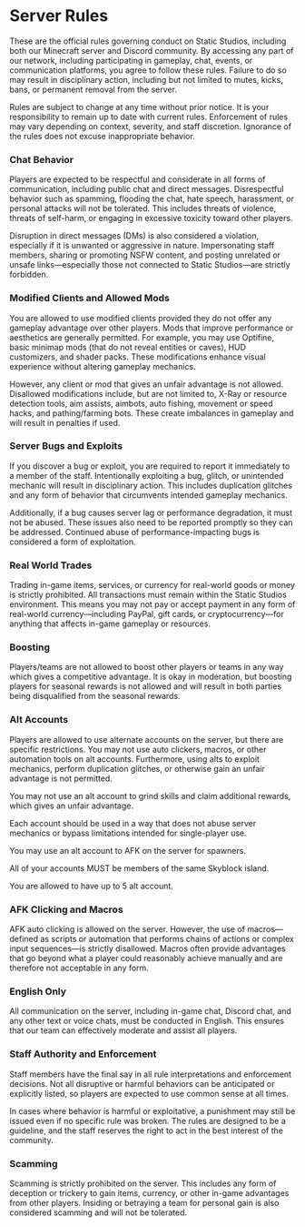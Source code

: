 # Server Rules

These are the official rules governing conduct on Static Studios, including both our Minecraft server and Discord
community. By accessing any part of our network, including participating in gameplay, chat, events, or communication
platforms, you agree to follow these rules. Failure to do so may result in disciplinary action, including but not
limited to mutes, kicks, bans, or permanent removal from the server.

Rules are subject to change at any time without prior notice. It is your responsibility to remain up to date with
current rules. Enforcement of rules may vary depending on context, severity, and staff discretion. Ignorance of the
rules does not excuse inappropriate behavior.

### Chat Behavior

Players are expected to be respectful and considerate in all forms of communication, including public chat and direct
messages. Disrespectful behavior such as spamming, flooding the chat, hate speech, harassment, or personal attacks will
not be tolerated. This includes threats of violence, threats of self-harm, or engaging in excessive toxicity toward
other players.

Disruption in direct messages (DMs) is also considered a violation, especially if it is unwanted or aggressive in
nature. Impersonating staff members, sharing or promoting NSFW content, and posting unrelated or unsafe links—especially
those not connected to Static Studios—are strictly forbidden.

### Modified Clients and Allowed Mods

You are allowed to use modified clients provided they do not offer any gameplay advantage over other players. Mods that
improve performance or aesthetics are generally permitted. For example, you may use Optifine, basic minimap mods (that
do not reveal entities or caves), HUD customizers, and shader packs. These modifications enhance visual experience
without altering gameplay mechanics.

However, any client or mod that gives an unfair advantage is not allowed. Disallowed modifications include, but are not
limited to, X-Ray or resource detection tools, aim assists, aimbots, auto fishing, movement or speed
hacks, and pathing/farming bots. These create imbalances in gameplay and will result in penalties if used.

### Server Bugs and Exploits

If you discover a bug or exploit, you are required to report it immediately to a member of the staff. Intentionally
exploiting a bug, glitch, or unintended mechanic will result in disciplinary action. This includes duplication glitches
and any form of behavior that circumvents intended gameplay mechanics.

Additionally, if a bug causes server lag or performance degradation, it must not be abused. These issues also need to be
reported promptly so they can be addressed. Continued abuse of performance-impacting bugs is considered a form of
exploitation.

### Real World Trades

Trading in-game items, services, or currency for real-world goods or money is strictly prohibited. All transactions must
remain within the Static Studios environment. This means you may not pay or accept payment in any form of real-world
currency—including PayPal, gift cards, or cryptocurrency—for anything that affects in-game gameplay or resources.

### Boosting

Players/teams are not allowed to boost other players or teams in any way which gives a competitive advantage. It is okay
in moderation, but boosting players for seasonal rewards is not allowed and will result in both parties being
disqualified from the seasonal rewards.

### Alt Accounts

Players are allowed to use alternate accounts on the server, but there are specific restrictions. You may not use auto
clickers, macros, or other automation tools on alt accounts. Furthermore, using alts to exploit mechanics, perform
duplication glitches, or otherwise gain an unfair advantage is not permitted.

You may not use an alt account to grind skills and claim additional rewards, which gives an unfair advantage.

Each account should be used in a way that does not abuse server mechanics or bypass limitations intended for
single-player use.

You may use an alt account to AFK on the server for spawners.

All of your accounts MUST be members of the same Skyblock island.

You are allowed to have up to 5 alt account.

### AFK Clicking and Macros

AFK auto clicking is allowed on the server. However, the use of macros—defined as scripts or automation that performs
chains of actions or complex input sequences—is strictly disallowed. Macros often provide advantages that go beyond what
a player could reasonably achieve manually and are therefore not acceptable in any form.

### English Only

All communication on the server, including in-game chat, Discord chat, and any other text or voice chats, must be
conducted in English. This ensures that our team
can effectively moderate and assist all players.

### Staff Authority and Enforcement

Staff members have the final say in all rule interpretations and enforcement decisions. Not all disruptive or harmful
behaviors can be anticipated or explicitly listed, so players are expected to use common sense at all times.

In cases where behavior is harmful or exploitative, a punishment may still be issued even if no specific rule was
broken. The rules are designed to be a guideline, and the staff reserves the right to act in the best interest of the
community.

### Scamming

Scamming is strictly prohibited on the server. This includes any form of deception or trickery to gain items, currency,
or other in-game advantages from other players. Insiding or betraying a team for personal gain is also considered
scamming and will not be tolerated.